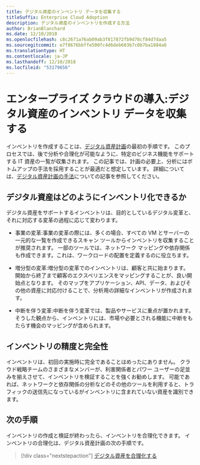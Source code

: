 ```yaml
---
title: デジタル資産のインベントリ データを収集する
titleSuffix: Enterprise Cloud Adoption
description: デジタル資産のインベントリを作成する方法
author: BrianBlanchard
ms.date: 12/10/2018
ms.openlocfilehash: c8c2671a76ab09ab3f817872fb9d78cf84d7daa5
ms.sourcegitcommit: e7f8676bbffe500fc4d6deb603b7c0b7ba1884a6
ms.translationtype: HT
ms.contentlocale: ja-JP
ms.lasthandoff: 12/10/2018
ms.locfileid: "53179656"
---
```

# <a name="enterprise-cloud-adoption-gather-inventory-data-for-a-digital-estate"></a>エンタープライズ クラウドの導入:デジタル資産のインベントリ データを収集する

インベントリを作成することは、[デジタル資産計画](overview.md)の最初の手順です。 このプロセスでは、後で分析や合理化が可能なように、特定のビジネス機能をサポートする IT 資産の一覧が収集されます。 この記事では、計画の必要上、分析にはボトムアップの手法を採用することが最適だと想定しています。 詳細については、[デジタル資産計画の手法](./approach.md)についての記事を参照してください。

## <a name="how-can-a-digital-estate-be-inventoried"></a>デジタル資産はどのようにインベントリ化できるか

デジタル資産をサポートするインベントリは、目的としているデジタル変革と、それに対応する変革の過程に応じて変わります。

- 事業の変革:事業の変革の際には、多くの場合、すべての VM とサーバーの一元的な一覧を作成できるスキャン ツールからインベントリを収集することが推奨されます。 一部のツールでは、ネットワーク マッピングや依存関係も作成できます。これは、ワークロードの配置を定義するのに役立ちます。

- 増分型の変革:増分型の変革でのインベントリは、顧客と共に始まります。 開始から終了まで顧客のエクスペリエンスをマッピングすることが、良い開始点となります。 そのマップをアプリケーション、API、データ、およびその他の資産に対応付けることで、分析用の詳細なインベントリが作成されます。

- 中断を伴う変革:中断を伴う変革では、製品やサービスに重点が置かれます。 そうした観点から、インベントリには、市場や必要とされる機能に中断をもたらす機会のマッピングが含められます。

## <a name="accuracy-and-completeness-of-an-inventory"></a>インベントリの精度と完全性

インベントリは、初回の実施時に完全であることはめったにありません。 クラウド戦略チームのさまざまなメンバーが、利害関係者とパワー ユーザーの足並みを揃えさせて、インベントリを検証することを強くお勧めします。 可能であれば、ネットワークと依存関係の分析などのその他のツールを利用すると、トラフィックの送信先になっているがインベントリに含まれていない資産を識別できます。

## <a name="next-steps"></a>次の手順

インベントリの作成と検証が終わったら、インベントリを合理化できます。 インベントリの合理化は、デジタル資産計画の次の手順です。

> [!div class="nextstepaction"]
> [デジタル資産を合理化する](rationalize.md)